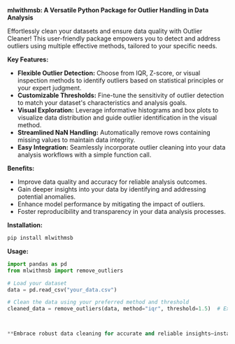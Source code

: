 **mlwithmsb: A Versatile Python Package for Outlier Handling in Data Analysis**

Effortlessly clean your datasets and ensure data quality with Outlier Cleaner! This user-friendly package empowers you to detect and address outliers using multiple effective methods, tailored to your specific needs.

**Key Features:**

- **Flexible Outlier Detection:** Choose from IQR, Z-score, or visual inspection methods to identify outliers based on statistical principles or your expert judgment.
- **Customizable Thresholds:** Fine-tune the sensitivity of outlier detection to match your dataset's characteristics and analysis goals.
- **Visual Exploration:** Leverage informative histograms and box plots to visualize data distribution and guide outlier identification in the visual method.
- **Streamlined NaN Handling:** Automatically remove rows containing missing values to maintain data integrity.
- **Easy Integration:** Seamlessly incorporate outlier cleaning into your data analysis workflows with a simple function call.

**Benefits:**

- Improve data quality and accuracy for reliable analysis outcomes.
- Gain deeper insights into your data by identifying and addressing potential anomalies.
- Enhance model performance by mitigating the impact of outliers.
- Foster reproducibility and transparency in your data analysis processes.

**Installation:**

```bash
pip install mlwithmsb
```

**Usage:**

```python
import pandas as pd
from mlwithmsb import remove_outliers

# Load your dataset
data = pd.read_csv("your_data.csv")

# Clean the data using your preferred method and threshold
cleaned_data = remove_outliers(data, method="iqr", threshold=1.5)  # Example



**Embrace robust data cleaning for accurate and reliable insights—install mlwithmsb today!**

